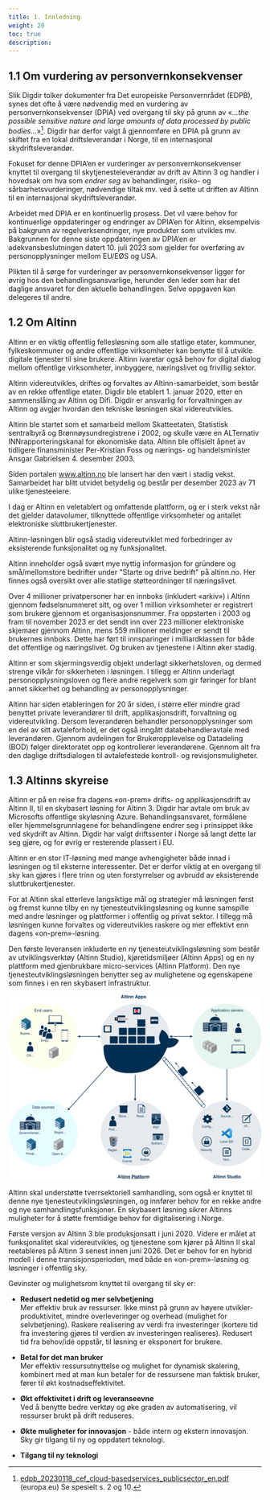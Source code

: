 ```yaml
---
title: 1. Innledning
weight: 20
toc: true
description: 
---
```


## 1.1 Om vurdering av personvernkonsekvenser

Slik Digdir tolker dokumenter fra Det europeiske Personvernrådet (EDPB), synes det ofte å være nødvendig med en
vurdering av personvernkonsekvenser (DPIA) ved overgang til sky på grunn av «*…the possible sensitive nature and large
amounts of data processed by public bodies…*»[^1]. Digdir har derfor valgt å gjennomføre en DPIA på grunn av skiftet fra en
lokal driftsleverandør i Norge, til en internasjonal skydriftsleverandør.

Fokuset for denne DPIA’en er vurderinger av personvernkonsekvenser knyttet til overgang til skytjenesteleverandør av
drift av Altinn 3 og handler i hovedsak om hva som *endrer seg* av behandlinger, risiko- og sårbarhetsvurderinger,
nødvendige tiltak mv. ved å sette ut driften av Altinn til en internasjonal skydriftsleverandør.

Arbeidet med DPIA er en kontinuerlig prosess. Det vil være behov for kontinuerlige oppdateringer og endringer av DPIA’en
for Altinn, eksempelvis på bakgrunn av regelverksendringer, nye produkter som utvikles mv. Bakgrunnen for denne siste
oppdateringen av DPIA’en er adekvansbeslutningen datert 10. juli 2023 som gjelder for overføring av personopplysninger
mellom EU/EØS og USA.

Plikten til å sørge for vurderinger av personvernkonsekvenser ligger for øvrig hos den behandlingsansvarlige, herunder
den leder som har det daglige ansvaret for den aktuelle behandlingen. Selve oppgaven kan delegeres til andre.

## 1.2 Om Altinn

Altinn er en viktig offentlig fellesløsning som alle statlige etater, kommuner, fylkeskommuner og andre offentlige
virksomheter kan benytte til å utvikle digitale tjenester til sine brukere. Altinn ivaretar også behov for digital
dialog mellom offentlige virksomheter, innbyggere, næringslivet og frivillig sektor.

Altinn videreutvikles, driftes og forvaltes av Altinn-samarbeidet, som består av en rekke offentlige etater. Digdir ble
etablert 1. januar 2020, etter en sammenslåing av Altinn og Difi. Digdir er ansvarlig for forvaltningen av Altinn og
avgjør hvordan den tekniske løsningen skal videreutvikles.

Altinn ble startet som et samarbeid mellom Skatteetaten, Statistisk sentralbyrå og Brønnøysundregistrene i 2002, og
skulle være en ALTernativ INNrapporteringskanal for økonomiske data. Altinn ble offisielt åpnet av tidligere
finansminister Per-Kristian Foss og nærings- og handelsminister Ansgar Gabrielsen 4. desember 2003.

Siden portalen www.altinn.no ble lansert har den vært i stadig vekst. Samarbeidet har blitt utvidet betydelig og består
per desember 2023 av 71 ulike tjenesteeiere.

I dag er Altinn en veletablert og omfattende plattform, og er i sterk vekst når det gjelder datavolumer, tilknyttede
offentlige virksomheter og antallet elektroniske sluttbrukertjenester.

Altinn-løsningen blir også stadig videreutviklet med forbedringer av eksisterende funksjonalitet og ny funksjonalitet.

Altinn inneholder også svært mye nyttig informasjon for gründere og små/mellomstore bedrifter under "Starte og drive
bedrift" på altinn.no. Her finnes også oversikt over alle statlige støtteordninger til næringslivet.

Over 4 millioner privatpersoner har en innboks (inkludert «arkiv») i Altinn gjennom fødselsnummeret sitt, og over 1
million virksomheter er registrert som brukere gjennom et organisasjonsnummer. Fra oppstarten i 2003 og fram til
november 2023 er det sendt inn over 223 millioner elektroniske skjemaer gjennom Altinn, mens 559 millioner meldinger er
sendt til brukernes innboks. Dette har ført til innsparinger i milliardklassen for både det offentlige og næringslivet.
Og bruken av tjenestene i Altinn øker stadig.

Altinn er som skjermingsverdig objekt underlagt sikkerhetsloven, og dermed strenge vilkår for sikkerheten i løsningen. I
tillegg er Altinn underlagt personopplysningsloven og flere andre regelverk som gir føringer for blant annet sikkerhet
og behandling av personopplysninger.

Altinn har siden etableringen for 20 år siden, i større eller mindre grad benyttet private leverandører til drift,
applikasjonsdrift, forvaltning og videreutvikling. Dersom leverandøren behandler personopplysninger som en del av sitt
avtaleforhold, er det også inngått databehandleravtale med leverandøren. Gjennom avdelingen for Brukeropplevelse og
Datadeling (BOD) følger direktoratet opp og kontrollerer leverandørene. Gjennom alt fra den daglige driftsdialogen til
avtalefestede kontroll- og revisjonsmuligheter.

## 1.3 Altinns skyreise

Altinn er på en reise fra dagens «on-prem» drifts- og applikasjonsdrift av Altinn II, til en skybasert løsning for
Altinn 3. Digdir har avtale om bruk av Microsofts offentlige skyløsning Azure. Behandlingsansvaret, formålene eller
hjemmelsgrunnlagene for behandlingene endrer seg i prinsippet ikke ved skydrift av Altinn. Digdir har valgt driftssenter
i Norge så langt dette lar seg gjøre, og for øvrig er resterende plassert i EU.

Altinn er en stor IT-løsning med mange avhengigheter både innad i løsningen og til eksterne interessenter. Det er derfor
viktig at en overgang til sky kan gjøres i flere trinn og uten forstyrrelser og avbrudd av eksisterende
sluttbrukertjenester.

For at Altinn skal etterleve langsiktige mål og strategier må løsningen først og fremst kunne tilby en ny
tjenesteutviklingsløsning og kunne samspille med andre løsninger og plattformer i offentlig og privat sektor. I tillegg
må løsningen kunne forvaltes og videreutvikles raskere og mer effektivt enn dagens «on-prem»-løsning.

Den første leveransen inkluderte en ny tjenesteutviklingsløsning som består av utviklingsverktøy (Altinn Studio),
kjøretidsmiljøer (Altinn Apps) og en ny plattform med gjenbrukbare micro-services (Altinn Platform). Den nye
tjenesteutviklingsløsningen benytter seg av mulighetene og egenskapene som finnes i en ren skybasert infrastruktur.

![Konsept](/community/about/concept3.svg "Altinn 3 konsept")

Altinn skal understøtte tverrsektoriell samhandling, som også er knyttet til denne nye tjenesteutviklingsløsningen, og
innfører behov for en rekke andre og nye samhandlingsfunksjoner. En skybasert løsning sikrer Altinns muligheter for å
støtte fremtidige behov for digitalisering i Norge.

Første versjon av Altinn 3 ble produksjonsatt i juni 2020. Videre er
målet at funksjonalitet skal videreutvikles, og tjenestene som kjører på Altinn II skal reetableres på Altinn 3 senest
innen juni 2026. Det er behov for en hybrid modell i denne transisjonsperioden, med både en «on-prem»-løsning og
løsninger i offentlig sky.

Gevinster og mulighetsrom knyttet til overgang til sky er:

- **Redusert nedetid og mer selvbetjening**  
Mer effektiv bruk av ressurser. Ikke minst på grunn av høyere utvikler-produktivitet, mindre overleveringer og overhead
(mulighet for selvbetjening). Raskere realisering av verdi fra investeringer (kortere tid fra investering gjøres til
verdien av investeringen realiseres). Redusert tid fra behov/idé oppstår, til løsning er eksponert for brukere.

- **Betal for det man bruker**  
Mer effektiv ressursutnyttelse og mulighet for dynamisk skalering, kombinert med at man
kun betaler for de ressursene man faktisk bruker, fører til økt kostnadseffektivitet.

- **Økt effektivitet i drift og leveranseevne**  
Ved å benytte bedre verktøy og øke graden av automatisering, vil
ressurser brukt på drift reduseres. 

- **Økte muligheter for innovasjon** - både intern og ekstern innovasjon. Sky gir tilgang til ny og oppdatert teknologi.

- **Tilgang til ny teknologi**


[^1]: [edpb_20230118_cef_cloud-basedservices_publicsector_en.pdf](https://www.edpb.europa.eu/system/files/2023-01/edpb_20230118_cef_cloud-basedservices_publicsector_en.pdf) (europa.eu) Se spesielt s. 2 og 10.